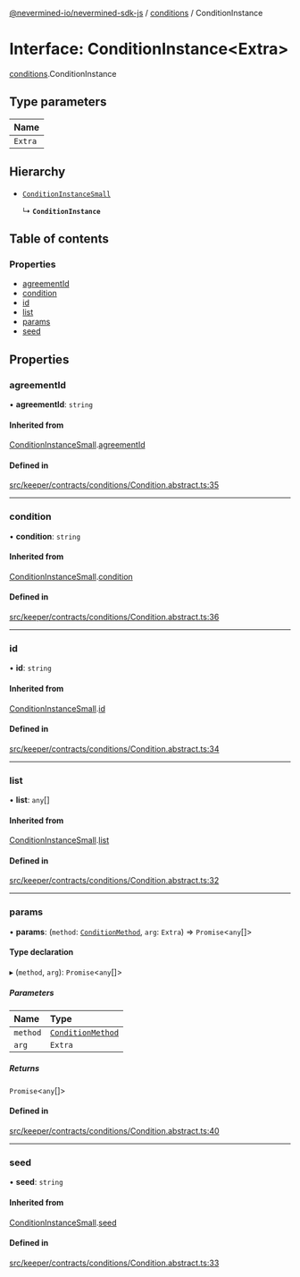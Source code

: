 [@nevermined-io/nevermined-sdk-js](../code-reference.md) / [conditions](../modules/conditions.md) / ConditionInstance

# Interface: ConditionInstance<Extra\>

[conditions](../modules/conditions.md).ConditionInstance

## Type parameters

| Name |
| :------ |
| `Extra` |

## Hierarchy

- [`ConditionInstanceSmall`](conditions.ConditionInstanceSmall.md)

  ↳ **`ConditionInstance`**

## Table of contents

### Properties

- [agreementId](conditions.ConditionInstance.md#agreementid)
- [condition](conditions.ConditionInstance.md#condition)
- [id](conditions.ConditionInstance.md#id)
- [list](conditions.ConditionInstance.md#list)
- [params](conditions.ConditionInstance.md#params)
- [seed](conditions.ConditionInstance.md#seed)

## Properties

### agreementId

• **agreementId**: `string`

#### Inherited from

[ConditionInstanceSmall](conditions.ConditionInstanceSmall.md).[agreementId](conditions.ConditionInstanceSmall.md#agreementid)

#### Defined in

[src/keeper/contracts/conditions/Condition.abstract.ts:35](https://github.com/nevermined-io/sdk-js/blob/cd1bab2/src/keeper/contracts/conditions/Condition.abstract.ts#L35)

___

### condition

• **condition**: `string`

#### Inherited from

[ConditionInstanceSmall](conditions.ConditionInstanceSmall.md).[condition](conditions.ConditionInstanceSmall.md#condition)

#### Defined in

[src/keeper/contracts/conditions/Condition.abstract.ts:36](https://github.com/nevermined-io/sdk-js/blob/cd1bab2/src/keeper/contracts/conditions/Condition.abstract.ts#L36)

___

### id

• **id**: `string`

#### Inherited from

[ConditionInstanceSmall](conditions.ConditionInstanceSmall.md).[id](conditions.ConditionInstanceSmall.md#id)

#### Defined in

[src/keeper/contracts/conditions/Condition.abstract.ts:34](https://github.com/nevermined-io/sdk-js/blob/cd1bab2/src/keeper/contracts/conditions/Condition.abstract.ts#L34)

___

### list

• **list**: `any`[]

#### Inherited from

[ConditionInstanceSmall](conditions.ConditionInstanceSmall.md).[list](conditions.ConditionInstanceSmall.md#list)

#### Defined in

[src/keeper/contracts/conditions/Condition.abstract.ts:32](https://github.com/nevermined-io/sdk-js/blob/cd1bab2/src/keeper/contracts/conditions/Condition.abstract.ts#L32)

___

### params

• **params**: (`method`: [`ConditionMethod`](../modules/conditions.md#conditionmethod), `arg`: `Extra`) => `Promise`<`any`[]\>

#### Type declaration

▸ (`method`, `arg`): `Promise`<`any`[]\>

##### Parameters

| Name | Type |
| :------ | :------ |
| `method` | [`ConditionMethod`](../modules/conditions.md#conditionmethod) |
| `arg` | `Extra` |

##### Returns

`Promise`<`any`[]\>

#### Defined in

[src/keeper/contracts/conditions/Condition.abstract.ts:40](https://github.com/nevermined-io/sdk-js/blob/cd1bab2/src/keeper/contracts/conditions/Condition.abstract.ts#L40)

___

### seed

• **seed**: `string`

#### Inherited from

[ConditionInstanceSmall](conditions.ConditionInstanceSmall.md).[seed](conditions.ConditionInstanceSmall.md#seed)

#### Defined in

[src/keeper/contracts/conditions/Condition.abstract.ts:33](https://github.com/nevermined-io/sdk-js/blob/cd1bab2/src/keeper/contracts/conditions/Condition.abstract.ts#L33)

